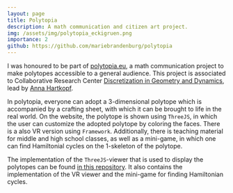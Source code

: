 ```yaml
---
layout: page
title: Polytopia
description: A math communication and citizen art project.
img: /assets/img/polytopia_eckigruen.png
importance: 2
github: https://github.com/mariebrandenburg/polytopia
---
```



I was honoured to be part of [polytopia.eu](polytopia.eu), a math communication project to make polytopes accessible to a general audience. This project is associated to Collaborative Research Center [Discretization in Geometry and Dynamics](https://www.discretization.de/projects/CaP/), lead by [Anna Hartkopf](https://www.mi.fu-berlin.de/math/groups/discgeom/members/hartkopf.html). 

In polytopia, everyone can adopt a 3-dimensional polytope which is accompanied by a crafting sheet, with which it can be brought to life in the real world. On the website, the polytope is shown using `ThreeJS`, in which the user can customize the adopted polytope by coloring the faces. There is a also VR version using `Framework`. 
Additionally, there is teaching material for middle and high school classes, as well as a mini-game, in which one can find Hamiltonial cycles on the 1-skeleton of the polytope.

The implementation of the `ThreeJS`-viewer that is used to display the polytopes can be found [in this repository](https://github.com/mariebrandenburg/polytopia). It also contains the implementation of the VR viewer and the mini-game for finding Hamiltonian cycles.



<div class="row">
    <div class="col-sm mt-3 mt-md-0">
        <img class="img-fluid rounded z-depth-1" src="{{ '/assets/img/polytopia_viewer.png' | relative_url }}" alt="" title="example image"/>
    </div>
    <div class="col-sm mt-3 mt-md-0">
        <img class="img-fluid rounded z-depth-1" src="{{ '/assets/img/polytopia_hamilton.png' | relative_url }}" alt="" title="example image"/>
    </div>
</div>
<div class="caption">
    
</div>
<div class="row">
    <div class="col-sm mt-3 mt-md-0">
        <img class="img-fluid rounded z-depth-1" src="{{ '/assets/img/polytopia_vr.jpeg' | relative_url }}" alt="" title="example image"/>
    </div>
</div>
<div class="caption">
    
</div>
